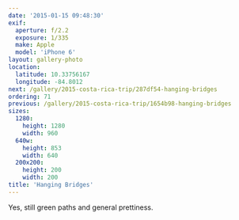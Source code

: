 ```yaml
---
date: '2015-01-15 09:48:30'
exif:
  aperture: f/2.2
  exposure: 1/335
  make: Apple
  model: 'iPhone 6'
layout: gallery-photo
location:
  latitude: 10.33756167
  longitude: -84.8012
next: /gallery/2015-costa-rica-trip/287df54-hanging-bridges
ordering: 71
previous: /gallery/2015-costa-rica-trip/1654b98-hanging-bridges
sizes:
  1280:
    height: 1280
    width: 960
  640w:
    height: 853
    width: 640
  200x200:
    height: 200
    width: 200
title: 'Hanging Bridges'
---
```


Yes, still green paths and general prettiness.
